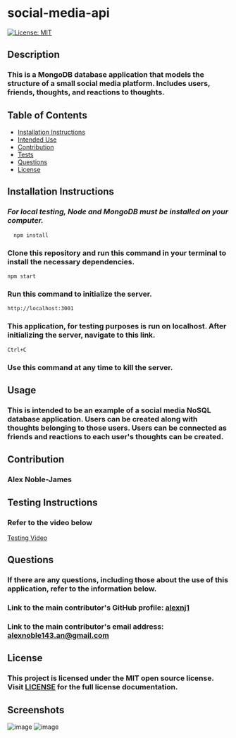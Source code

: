 
  # social-media-api

  [![License: MIT](https://img.shields.io/badge/License-MIT-yellow.svg)](https://opensource.org/licenses/MIT)

  ## Description


  ### This is a MongoDB database application that models the structure of a small social media platform. Includes users, friends, thoughts, and reactions to thoughts.

  ## Table of Contents


  * [Installation Instructions](#installation-instructions)
  * [Intended Use](#usage)
  * [Contribution](#contribution)
  * [Tests](#testing-instructions)
  * [Questions](#questions)
  * [License](#license)

  ## Installation Instructions
  ### *For local testing, Node and MongoDB must be installed on your computer.*


      npm install
### Clone this repository and run this command in your terminal to install the necessary dependencies.
    npm start
### Run this command to initialize the server.
    http://localhost:3001
### This application, for testing purposes is run on localhost. After initializing the server, navigate to this link.
    Ctrl+C
### Use this command at any time to kill the server.


  ## Usage


  ### This is intended to be an example of a social media NoSQL database application. Users can be created along with thoughts belonging to those users. Users can be connected as friends and reactions to each user's thoughts can be created.
  
  ## Contribution


### Alex Noble-James

  
  ## Testing Instructions


  ### Refer to the video below
  [Testing Video](https://drive.google.com/file/d/113pEgs4XfH91pEmo3rbHWRx4bcBF-nQp/view)
  
  ## Questions


  ### If there are any questions, including those about the use of this application, refer to the information below.
  
  ### Link to the main contributor's GitHub profile: [alexnj1](https://www.github.com/alexnj1)

  ### Link to the main contributor's email address: alexnoble143.an@gmail.com
  
  ## License
  
  
  ### This project is licensed under the MIT open source license. Visit [LICENSE](/LICENSE) for the full license documentation.
  
  ## Screenshots
  ![image](https://user-images.githubusercontent.com/93218601/164280259-78786a90-b068-4886-a293-05630b6b3272.png)
  ![image](https://user-images.githubusercontent.com/93218601/164280330-5da7fb98-1c03-4cb3-aace-713ecaa12ea3.png)
  

